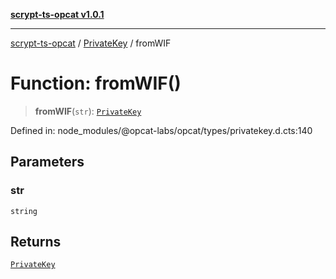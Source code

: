 [**scrypt-ts-opcat v1.0.1**](../../../README.md)

***

[scrypt-ts-opcat](../../../README.md) / [PrivateKey](../README.md) / fromWIF

# Function: fromWIF()

> **fromWIF**(`str`): [`PrivateKey`](../../../classes/PrivateKey.md)

Defined in: node\_modules/@opcat-labs/opcat/types/privatekey.d.cts:140

## Parameters

### str

`string`

## Returns

[`PrivateKey`](../../../classes/PrivateKey.md)
